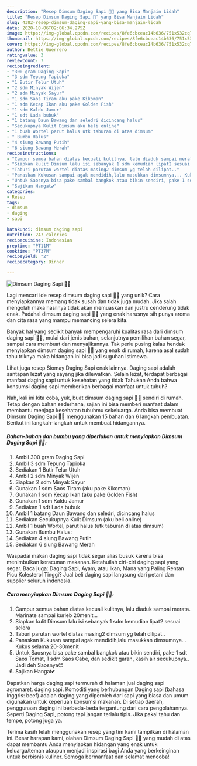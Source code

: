 ```yaml
---
description: "Resep Dimsum Daging Sapi 🥟🥢 yang Bisa Manjain Lidah"
title: "Resep Dimsum Daging Sapi 🥟🥢 yang Bisa Manjain Lidah"
slug: 4382-resep-dimsum-daging-sapi-yang-bisa-manjain-lidah
date: 2020-10-06T02:06:34.275Z
image: https://img-global.cpcdn.com/recipes/8fe6cbceac14b636/751x532cq70/dimsum-daging-sapi-🥟🥢-foto-resep-utama.jpg
thumbnail: https://img-global.cpcdn.com/recipes/8fe6cbceac14b636/751x532cq70/dimsum-daging-sapi-🥟🥢-foto-resep-utama.jpg
cover: https://img-global.cpcdn.com/recipes/8fe6cbceac14b636/751x532cq70/dimsum-daging-sapi-🥟🥢-foto-resep-utama.jpg
author: Bettie Guerrero
ratingvalue: 3
reviewcount: 7
recipeingredient:
- "300 gram Daging Sapi"
- "3 sdm Tepung Tapioka"
- "1 Butir Telur Utuh"
- "2 sdm Minyak Wijen"
- "2 sdm Minyak Sayur"
- "1 sdm Saos Tiram aku pake Kikoman"
- "1 sdm Kecap Ikan aku pake Golden Fish"
- "1 sdm Kaldu Jamur"
- "1 sdt Lada bubuk"
- "1 batang Daun Bawang dan seledri dicincang halus"
- "Secukupnya Kulit Dimsum aku beli online"
- "1 buah Wortel parut halus utk taburan di atas dimsum"
- " Bumbu Halus"
- "4 siung Bawang Putih"
- "6 siung Bawang Merah"
recipeinstructions:
- "Campur semua bahan diatas kecuali kulitnya, lalu diaduk sampai merata. Marinate sampai kurleb 20menit..."
- "Siapkan kulit Dimsum lalu isi sebanyak 1 sdm kemudian lipat2 sesuai selera"
- "Taburi parutan wortel diatas masing2 dimsum yg telah dilipat.."
- "Panaskan Kukusan sampai agak mendidih,lalu masukkan dimsumnya... Kukus selama 20-30menit"
- "Untuk Saosnya bisa pake sambal bangkok atau bikin sendiri, pake 1 sdt Saos Tomat, 1 sdm Saos Cabe, dan sedikit garan, kasih air secukupnya.. Jadi deh Saosnya😊"
- "Sajikan Hangat💕"
categories:
- Resep
tags:
- dimsum
- daging
- sapi

katakunci: dimsum daging sapi 
nutrition: 247 calories
recipecuisine: Indonesian
preptime: "PT11M"
cooktime: "PT37M"
recipeyield: "2"
recipecategory: Dinner

---
```



![Dimsum Daging Sapi 🥟🥢](https://img-global.cpcdn.com/recipes/8fe6cbceac14b636/751x532cq70/dimsum-daging-sapi-🥟🥢-foto-resep-utama.jpg)

Lagi mencari ide resep dimsum daging sapi 🥟🥢 yang unik? Cara menyiapkannya memang tidak susah dan tidak juga mudah. Jika salah mengolah maka hasilnya tidak akan memuaskan dan justru cenderung tidak enak. Padahal dimsum daging sapi 🥟🥢 yang enak harusnya sih punya aroma dan cita rasa yang mampu memancing selera kita.

Banyak hal yang sedikit banyak mempengaruhi kualitas rasa dari dimsum daging sapi 🥟🥢, mulai dari jenis bahan, selanjutnya pemilihan bahan segar, sampai cara membuat dan menyajikannya. Tak perlu pusing kalau hendak menyiapkan dimsum daging sapi 🥟🥢 yang enak di rumah, karena asal sudah tahu triknya maka hidangan ini bisa jadi suguhan istimewa.

Lihat juga resep Siomay Daging Sapi enak lainnya. Daging sapi adalah santapan lezat yang sayang jika dilewatkan. Selain lezat, terdapat berbagai manfaat daging sapi untuk kesehatan yang tidak Tahukan Anda bahwa konsumsi daging sapi memberikan berbagai manfaat untuk tubuh?


Nah, kali ini kita coba, yuk, buat dimsum daging sapi 🥟🥢 sendiri di rumah. Tetap dengan bahan sederhana, sajian ini bisa memberi manfaat dalam membantu menjaga kesehatan tubuhmu sekeluarga. Anda bisa membuat Dimsum Daging Sapi 🥟🥢 menggunakan 15 bahan dan 6 langkah pembuatan. Berikut ini langkah-langkah untuk membuat hidangannya.

<!--inarticleads1-->

##### Bahan-bahan dan bumbu yang diperlukan untuk menyiapkan Dimsum Daging Sapi 🥟🥢:

1. Ambil 300 gram Daging Sapi
1. Ambil 3 sdm Tepung Tapioka
1. Sediakan 1 Butir Telur Utuh
1. Ambil 2 sdm Minyak Wijen
1. Siapkan 2 sdm Minyak Sayur
1. Gunakan 1 sdm Saos Tiram (aku pake Kikoman)
1. Gunakan 1 sdm Kecap Ikan (aku pake Golden Fish)
1. Gunakan 1 sdm Kaldu Jamur
1. Sediakan 1 sdt Lada bubuk
1. Ambil 1 batang Daun Bawang dan seledri, dicincang halus
1. Sediakan Secukupnya Kulit Dimsum (aku beli online)
1. Ambil 1 buah Wortel, parut halus (utk taburan di atas dimsum)
1. Gunakan  Bumbu Halus:
1. Sediakan 4 siung Bawang Putih
1. Sediakan 6 siung Bawang Merah


Waspadai makan daging sapi tidak segar alias busuk karena bisa menimbulkan keracunan makanan. Ketahuilah ciri-ciri daging sapi yang segar. Baca juga: Daging Sapi, Ayam, atau Ikan, Mana yang Paling Rentan Picu Kolesterol Tinggi? Jual beli daging sapi langsung dari petani dan supplier seluruh indonesia. 

<!--inarticleads2-->

##### Cara menyiapkan Dimsum Daging Sapi 🥟🥢:

1. Campur semua bahan diatas kecuali kulitnya, lalu diaduk sampai merata. Marinate sampai kurleb 20menit...
1. Siapkan kulit Dimsum lalu isi sebanyak 1 sdm kemudian lipat2 sesuai selera
1. Taburi parutan wortel diatas masing2 dimsum yg telah dilipat..
1. Panaskan Kukusan sampai agak mendidih,lalu masukkan dimsumnya... Kukus selama 20-30menit
1. Untuk Saosnya bisa pake sambal bangkok atau bikin sendiri, pake 1 sdt Saos Tomat, 1 sdm Saos Cabe, dan sedikit garan, kasih air secukupnya.. Jadi deh Saosnya😊
1. Sajikan Hangat💕


Dapatkan harga daging sapi termurah di halaman jual daging sapi agromaret. daging sapi. Komoditi yang berhubungan Daging sapi (bahasa Inggris: beef) adalah daging yang diperoleh dari sapi yang biasa dan umum digunakan untuk keperluan konsumsi makanan. Di setiap daerah, penggunaan daging ini berbeda-beda tergantung dari cara pengolahannya. Seperti Daging Sapi, potong tapi jangan terlalu tipis. Jika pakai tahu dan tempe, potong juga ya. 

Terima kasih telah menggunakan resep yang tim kami tampilkan di halaman ini. Besar harapan kami, olahan Dimsum Daging Sapi 🥟🥢 yang mudah di atas dapat membantu Anda menyiapkan hidangan yang enak untuk keluarga/teman ataupun menjadi inspirasi bagi Anda yang berkeinginan untuk berbisnis kuliner. Semoga bermanfaat dan selamat mencoba!
